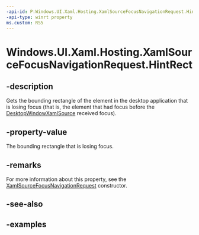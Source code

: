 ```yaml
---
-api-id: P:Windows.UI.Xaml.Hosting.XamlSourceFocusNavigationRequest.HintRect
-api-type: winrt property
ms.custom: RS5
---
```


<!-- Property syntax.
public Rect HintRect { get; }
-->

# Windows.UI.Xaml.Hosting.XamlSourceFocusNavigationRequest.HintRect

## -description
Gets the bounding rectangle of the element in the desktop application that is losing focus (that is, the element that had focus before the [DesktopWindowXamlSource](desktopwindowxamlsource.md) received focus).


## -property-value
The bounding rectangle that is losing focus.

## -remarks
For more information about this property, see the [XamlSourceFocusNavigationRequest](xamlsourcefocusnavigationrequest_xamlsourcefocusnavigationrequest_617944682.md) constructor.  

## -see-also

## -examples
